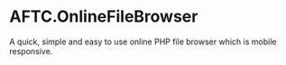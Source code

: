 # AFTC.OnlineFileBrowser
A quick, simple and easy to use online PHP file browser which is mobile responsive.

